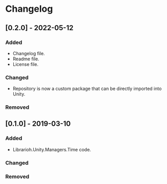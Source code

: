 # Changelog

## [0.2.0] - 2022-05-12

### Added

- Changelog file.
- Readme file.
- License file.

### Changed

- Repository is now a custom package that can be directly imported into Unity.

### Removed

## [0.1.0] - 2019-03-10

### Added

- Librarioh.Unity.Managers.Time code.

### Changed

### Removed
